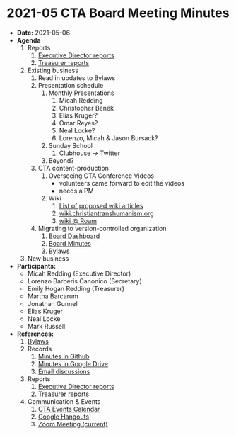 # 2021-05 CTA Board Meeting Minutes

- **Date:** 2021-05-06
- **Agenda**
    1. Reports
        1. [Executive Director reports](https://www.christiantranshumanism.org/reports/membership)
        2. [Treasurer reports](https://www.christiantranshumanism.org/reports/treasurer)
    2. Existing business
        1. Read in updates to Bylaws
        2. Presentation schedule
            1. Monthly Presentations
                1. Micah Redding
                2. Christopher Benek
                3. Elias Kruger?
                4. Omar Reyes?
                5. Neal Locke?
                6. Lorenzo, Micah & Jason Bursack?
            2. Sunday School
                1. Clubhouse -> Twitter
            3. Beyond?
        3. CTA content-production
            1. Overseeing CTA Conference Videos
                - volunteers came forward to edit the videos
                - needs a PM
            2. Wiki 
                1. [List of proposed wiki articles](https://docs.google.com/spreadsheets/d/1ywcS_PMz2BVbvYdMso6uJl6wyCVf-CXS-dtclmXLHV8/edit?usp=sharing)
                2. [wiki.christiantranshumanism.org](https://cta-wiki.netlify.app)
                3. [wiki @ Roam](https://roamresearch.com/#/app/christiantranshumanism)
        4. Migrating to version-controlled organization
            1. [Board Dashboard](https://github.com/christian-transhumanism/board/blob/main/board.md) 
            2. [Board Minutes](https://github.com/christian-transhumanism/board)
            3. [Bylaws](https://github.com/christian-transhumanism/bylaws)
    3. New business
- **Participants:**
    - Micah Redding (Executive Director)
    - Lorenzo Barberis Canonico (Secretary)
    - Emily Hogan Redding (Treasurer)
    - Martha Barcarum
    - Jonathan Gunnell
    - Elias Kruger
    - Neal Locke
    - Mark Russell
- **References:** 
    1. [Bylaws](https://github.com/christian-transhumanism/bylaws)
    2. Records
        1. [Minutes in Github](https://github.com/christian-transhumanism/board)
        2. [Minutes in Google Drive](https://drive.google.com/open?id=0B7GmjSbYZdUdZHlmYzZkS0VYOUE)
        3. [Email discussions](https://groups.google.com/forum/#!forum/board-of-the-cta)
    3. Reports
        1. [Executive Director reports](https://www.christiantranshumanism.org/reports/membership)
        2. [Treasurer reports](https://www.christiantranshumanism.org/reports/treasurer)
    4. Communication & Events
        1. [CTA Events Calendar](https://www.christiantranshumanism.org/calendar)
        2. [Google Hangouts](https://meet.google.com/vbv-ztvv-icw)
        3. [Zoom Meeting (current)](https://www.christiantranshumanism.org/zoom)
